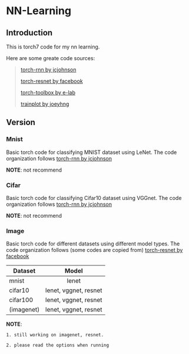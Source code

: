 # NN-Learning

## Introduction

This is torch7 code for my nn learning.

Here are some greate code sources:

> [torch-rnn by jcjohnson](https://github.com/jcjohnson/torch-rnn)
>
> [torch-resnet by facebook](https://github.com/facebook/fb.resnet.torch)
>
> [torch-toolbox by e-lab](https://github.com/e-lab/torch-toolbox)
>
> [trainplot by joeyhng](https://github.com/joeyhng/trainplot)

## Version

### Mnist

Basic torch code for classifying MNIST dataset using LeNet. The code organization follows [torch-rnn by jcjohnson](https://github.com/jcjohnson/torch-rnn)

**NOTE**: not recommend

### Cifar

Basic torch code for classifying Cifar10 dataset using VGGnet. The code organization follows [torch-rnn by jcjohnson](https://github.com/jcjohnson/torch-rnn)

**NOTE**: not recommend

### Image

Basic torch code for different datasets using different model types. The code organization follows (some codes are copied from) [torch-resnet by facebook](https://github.com/facebook/fb.resnet.torch)

| Dataset		| Model						|
| ------------- |:-------------:			|
| mnist			| lenet						|
| cifar10		| lenet, vggnet, resnet		|
| cifar100		| lenet, vggnet, resnet		|
| (imagenet)	| lenet, vggnet, resnet		|

**NOTE**:

	1. still working on imagenet, resnet.

	2. please read the options when running
